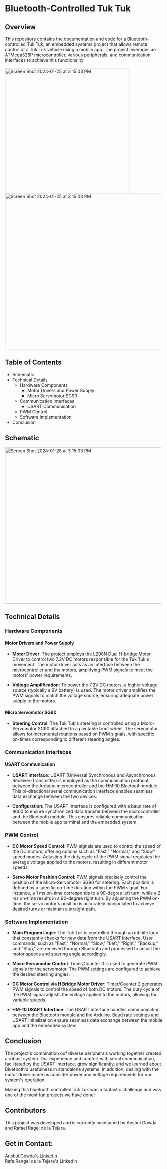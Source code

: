 # Bluetooth-Controlled Tuk Tuk

## Overview

This repository contains the documentation and code for a Bluetooth-controlled Tuk Tuk, an embedded systems project that allows remote control of a Tuk Tuk vehicle using a mobile app. The project leverages an ATMega328P microcontroller, various peripherals, and communication interfaces to achieve this functionality.
<br />
<br />
<img width="400" alt="Screen Shot 2024-01-25 at 3 15 03 PM" src="https://github.com/anshuljg07/Bluetooth-Tuk-Tuk/assets/72891464/0b3847d9-765a-4676-8df6-13054946066f">
<img width="500" alt="Screen Shot 2024-01-25 at 3 15 03 PM" src="https://github.com/anshuljg07/Bluetooth-Tuk-Tuk/assets/72891464/c2856166-a316-479f-90da-8abd64e953bf">
<br />
## Table of Contents

- Schematic
- Technical Details
  - Hardware Components
    - Motor Drivers and Power Supply
    - Micro Servomotor SG90
  - Communication Interfaces
    - USART Communication
  - PWM Control
  - Software Implementation
- Conclusion

## Schematic
<img width="500" alt="Screen Shot 2024-01-25 at 3 15 03 PM" src="https://github.com/anshuljg07/Bluetooth-Tuk-Tuk/assets/72891464/f5d57d04-c806-4c6e-85b7-64662923b92d">

## Technical Details

### Hardware Components

#### Motor Drivers and Power Supply

- **Motor Driver**: The project employs the L298N Dual H-bridge Motor Driver to control two 7.2V DC motors responsible for the Tuk Tuk's movement. The motor driver acts as an interface between the microcontroller and the motors, amplifying PWM signals to meet the motors' power requirements.

- **Voltage Amplification**: To power the 7.2V DC motors, a higher voltage source (typically a 9V battery) is used. The motor driver amplifies the PWM signals to match the voltage source, ensuring adequate power supply to the motors.

#### Micro Servomotor SG90

- **Steering Control**: The Tuk Tuk's steering is controlled using a Micro-Servomotor SG90 attached to a pivotable front wheel. The servomotor allows for incremental rotations based on PWM signals, with specific on-times corresponding to different steering angles.

### Communication Interfaces

#### USART Communication

- **USART Interface**: USART (Universal Synchronous and Asynchronous Receiver-Transmitter) is employed as the communication protocol between the Arduino microcontroller and the HM-10 Bluetooth module. This bi-directional serial communication interface enables seamless data exchange between the two devices.

- **Configuration**: The USART interface is configured with a baud rate of 9600 to ensure synchronized data transfer between the microcontroller and the Bluetooth module. This ensures reliable communication between the mobile app terminal and the embedded system.

### PWM Control

- **DC Motor Speed Control**: PWM signals are used to control the speed of the DC motors, offering options such as "Fast," "Normal," and "Slow" speed modes. Adjusting the duty cycle of the PWM signal regulates the average voltage applied to the motors, resulting in different motor speeds.

- **Servo Motor Position Control**: PWM signals precisely control the position of the Micro-Servomotor SG90 for steering. Each position is defined by a specific on-time duration within the PWM signal. For instance, a 1 ms on-time corresponds to a 90-degree left turn, while a 2 ms on-time results in a 90-degree right turn. By adjusting the PWM on-time, the servo motor's position is accurately manipulated to achieve desired turns or maintain a straight path.

### Software Implementation

- **Main Program Logic**: The Tuk Tuk is controlled through an infinite loop that constantly checks for new data from the USART interface. User commands, such as "Fast," "Normal," "Slow," "Left," "Right," "Backup," and "Stop," are received through Bluetooth and processed to adjust the motor speeds and steering angle accordingly.

- **Micro Servomotor Control**: Timer/Counter 0 is used to generate PWM signals for the servomotor. The PWM settings are configured to achieve the desired steering angles.

- **DC Motor Control via H Bridge Motor Driver**: Timer/Counter 2 generates PWM signals to control the speed of both DC motors. The duty cycle of the PWM signal adjusts the voltage applied to the motors, allowing for variable speeds.

- **HM-10 USART Interface**: The USART interface handles communication between the Bluetooth module and the Arduino. Baud rate settings and USART initialization ensure seamless data exchange between the mobile app and the embedded system.

## Conclusion

The project's combination oof diverse peripherals working together created a robust system. Our experience and comfort with serial communication, facilitated by the USART interface, grew significantly, and we learned about Bluetooth's usefulness in standalone systems. In addition, dealing with the motor driver made us consider power and voltage requirements for our system's operation.

Making this bluetooth controlled Tuk Tuk was a fantastic challenge and was one of the most fun projects we have done!

## Contributors
This project was developed and is currently maintained by Anshul Gowda and Rafael Ragel de la Tejera.

## Get in Contact:
 [Anshul Gowda's LinkedIn](https://www.linkedin.com/in/anshul-gowda)
<br />
Rafa Rangel de la Tejera's LinkedIn
<br />
